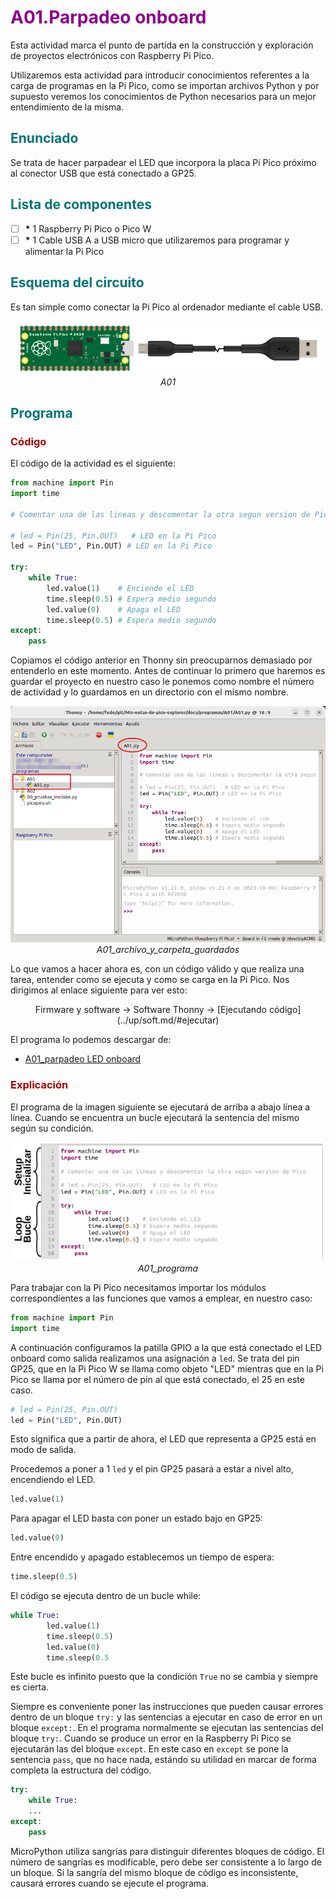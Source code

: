 # <FONT COLOR=#8B008B>A01.Parpadeo onboard</font>
Esta actividad marca el punto de partida en la construcción y exploración de proyectos electrónicos con Raspberry Pi Pico.

Utilizaremos esta actividad para introducir conocimientos referentes a la carga de programas en la Pi Pico, como se importan archivos Python y por supuesto veremos los conocimientos de Python necesarios para un mejor entendimiento de la misma.

## <FONT COLOR=#007575>**Enunciado**</font>
Se trata de hacer parpadear el LED que incorpora la placa Pi Pico próximo al conector USB que está conectado a GP25.

## <FONT COLOR=#007575>**Lista de componentes**</font>

* [ ] **\*** 1 Raspberry Pi Pico o Pico W
* [ ] **\*** 1 Cable USB A a USB micro que utilizaremos para programar y alimentar la Pi Pico

## <FONT COLOR=#007575>**Esquema del circuito**</font>
Es tan simple como conectar la Pi Pico al ordenador mediante el cable USB.

<center>

![A01](../img/activ/A01_e.png)  
*A01*

</center>

## <FONT COLOR=#007575>**Programa**</font>

### <FONT COLOR=#AA0000>Código</font>
El código de la actividad es el siguiente:

~~~py
from machine import Pin
import time

# Comentar una de las lineas y descomentar la otra segun version de Pico

# led = Pin(25, Pin.OUT)   # LED en la Pi Pico
led = Pin("LED", Pin.OUT) # LED en la Pi Pico

try:
    while True:
        led.value(1)    # Enciende el LED
        time.sleep(0.5) # Espera medio segundo
        led.value(0)    # Apaga el LED
        time.sleep(0.5) # Espera medio segundo
except:
    pass
~~~

Copiamos el código anterior en Thonny sin preocuparnos demasiado por entenderlo en este momento. Antes de continuar lo primero que haremos es guardar el proyecto en nuestro caso le ponemos como nombre el número de actividad y lo guardamos en un directorio con el mismo nombre.

<center>

![A01_archivo_y_carpeta_guardados](../img/activ/A01_guardados.png)  
*A01_archivo_y_carpeta_guardados*

</center>

Lo que vamos a hacer ahora es, con un código válido y que realiza una tarea, entender como se ejecuta y como se carga en la Pi Pico. Nos dirigimos al enlace siguiente para ver esto:

<center>Firmware y software -> Software Thonny -> [Ejecutando código](../up/soft.md/#ejecutar)</center>

El programa lo podemos descargar de:

* [A01_parpadeo LED onboard](../programas/A01/A01.py)

### <FONT COLOR=#AA0000>Explicación</font>
El programa de la imagen siguiente se ejecutará de arriba a abajo línea a línea. Cuando se encuentra un bucle ejecutará la sentencia del mismo según su condición.

<center>

![A01_programa](../img/activ/A01_prog.png)  
*A01_programa*

</center>

Para trabajar con la Pi Pico necesitamos importar los módulos correspondientes a las funciones que vamos a emplear, en nuestro caso:

~~~py
from machine import Pin
import time
~~~

A continuación configuramos la patilla GPIO a la que está conectado el LED onboard como salida realizamos una asignación a ```led```. Se trata del pin GP25, que en la Pi Pico W se llama como objeto "LED" mientras que en la Pi Pico se llama por el número de pin al que está conectado, el 25 en este caso.

~~~py
# led = Pin(25, Pin.OUT)
led = Pin("LED", Pin.OUT)
~~~

Esto significa que a partir de ahora, el LED que representa a GP25 está en modo de salida.

Procedemos a poner a 1 ```led``` y el pin GP25 pasará a estar a nivel alto, encendiendo el LED.

~~~py
led.value(1)
~~~

Para apagar el LED basta con poner un estado bajo en GP25:

~~~py
led.value(0)
~~~

Entre encendido y apagado establecemos un tiempo de espera:

~~~py
time.sleep(0.5)
~~~

El código se ejecuta dentro de un bucle while:

~~~py
while True:
        led.value(1)
        time.sleep(0.5)
        led.value(0)
        time.sleep(0.5
~~~

Este bucle es infinito puesto que la condición ```True``` no se cambia y siempre es cierta. 

Siempre es conveniente poner las instrucciones que pueden causar errores dentro de un bloque ```try:``` y las sentencias a ejecutar en caso de error en un bloque ```except:```. En el programa normalmente se ejecutan las sentencias del bloque ```try:```. Cuando se produce un error en la Raspberry Pi Pico se ejecutarán las del bloque ```except```. En este caso en ```except``` se pone la sentencia ```pass```, que no hace nada, estándo su utilidad en marcar de forma completa la estructura del código.

~~~py
try:
    while True:
    ...
except:
    pass
~~~

MicroPython utiliza sangrías para distinguir diferentes bloques de código. El número de sangrías es modificable, pero debe ser consistente a lo largo de un bloque. Si la sangría del mismo bloque de código es inconsistente, causará errores cuando se ejecute el programa.
